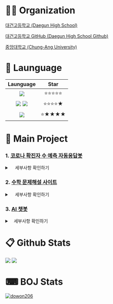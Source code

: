 # 👨‍💻 Organization

[대건고등학교 (Daegun High School)](https://daegun.dge.hs.kr/daegunh/main.do?sysId=daegunh)

[대건고등학교 GitHub (Daegun High School Github)](https://github.com/DaegunManga)

[중앙대학교 (Chung-Ang University)](https://www.cau.ac.kr/index.do)

# 📜 Launguage


|**Launguage**|Star|
|:--:|:--:|
| <img src="https://img.shields.io/badge/Python-black?&logo=python"/>| ⭐⭐⭐⭐⭐|
| <img src="https://img.shields.io/badge/JS-black?style=flat&logo=javascript"/> <img src="https://img.shields.io/badge/React-black?style=flat&logo=React"/>|⭐⭐⭐⭐★|
|<img src="https://img.shields.io/badge/Dart-black?style=flat&logo=Dart&logoColor=skyblue"/>|⭐★★★★|

# 📂 Main Project


### 1. [코로나 확진자 수 예측 자동응답봇](https://github.com/II-DW/Predict_Bot)

<details>
<summary> &nbsp; &nbsp; 세부사항 확인하기 </summary>
<div markdown='1'>

|**Label**|Value|
|:--:|:--:|
|📜 Launguage| <img src="https://img.shields.io/badge/Python-black?&logo=python"/>|
|🖥 Module|  <img src="https://img.shields.io/badge/Discord-black?&logo=discord"/> <img src="https://img.shields.io/badge/Plotly-black?&logo=plotly"/> <img src="https://img.shields.io/badge/scikitlearn-black?&logo=scikitlearn"/>|
|📅 Term|2022.11.18 ~ 2022.12.17|
|✔ Result| -|

</div>
</details>

### 2. [수학 문제해설 사이트](https://github.com/II-DW/Math-Answer)

<details>
<summary> &nbsp; &nbsp; 세부사항 확인하기 </summary>
<div markdown='1'>

|**Label**|Value|
|:--:|:--:|
|📜 Launguage| <img src="https://img.shields.io/badge/JS-black?&logo=javascript"/>|
|🖥 Module|  <img src="https://img.shields.io/badge/React-black?&logo=React"/>|
|📅 Term|2023.05.07 ~ 2023.07.04|
|✔ Result| 92 Users 👥 |

</div>
</details>

### 3. [AI 챗봇](https://github.com/II-DW/AiChatBot)

<details>
<summary> &nbsp;&nbsp; 세부사항 확인하기 </summary>
<div markdown='1'>

|**Label**|Value|
|:--:|:--:|
|📜 Launguage| <img src="https://img.shields.io/badge/Python-black?&logo=python"/>|
|🖥 Module|  <img src="https://img.shields.io/badge/Tensorflow-black?&logo=Tensorflow"/> |
|📅 Term|2023.03.04 ~ |
|✔ Result| -|

</div>
</details>

# 📋 Github Stats


<img src="https://github-readme-stats.vercel.app/api/top-langs/?username=II-DW&layout=compact">
<img src="https://github-readme-stats.vercel.app/api?username=II-DW&show_icons=true">

# ⌨ BOJ Stats


[![dowon206](http://mazassumnida.wtf/api/v2/generate_badge?boj=dowon206)](https://solved.ac/dowon206)

